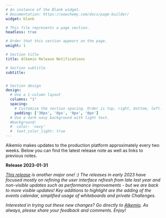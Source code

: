 ```yaml
---
# An instance of the Blank widget.
# Documentation: https://wowchemy.com/docs/page-builder/
widget: blank

# This file represents a page section.
headless: true

# Order that this section appears on the page.
weight: 1

# Section title
title: Alkemio Release Notifications

# Section subtitle
subtitle: 


# Section design
design:
  # Use a 1-column layout
  columns: "1"
  spacing:
    # Customize the section spacing. Order is top, right, bottom, left.
    padding: ['30px', '0px', '0px', '0px']
  # Use a dark navy background with light text.
  #background:
  #  color: 'navy'
  #  text_color_light: true
---
```

Alkemio makes updates to the production platform approximately every two weeks. Below you can find the latest release note as well as links to previous notes.
<p></p>
<b>Release 2023-01-31</b>
<p></p>

<i>[This release]([[https://alkem-25488729.hs-sites-eu1.com/alkemio-release-2023-01-31](https://alkem-25488729.hs-sites-eu1.com/alkemio-release-2023-01-31?ecid=AOKeC1YwirB0x73eVnMjemuArvKmUjrzcY8BWUTtyV3CXxiHPK24St_gR4ND7VAs3n3CIpBmUUZw&utm_campaign=Mailing%20Release%20Notifications&utm_medium=email&_hsmi=68364687&_hsenc=p2ANqtz-8CrmG5_KAUhps_-SGqjGSIymjH9zamopK8TaNol_rAyzR-Gq8wekB3lnrbUbIAINPpMQL50Wk0CUVCqKeLKxlZujQFpQ&utm_content=68364687&utm_source=hs_email)) is another major one! :) The releases in early 2023 have focused mostly on refining the user interface refresh from late last year and non-visible updates such as performance improvements - but we are back to more visible updates! Key additions to highlight are the adding of the events calendar, simplified usage of whiteboards and private Challenges.</i>

<i>Interested in trying out these new changes? Go directly to [Alkemio](https://alkem.io/?utm_source=hs_email&utm_medium=email&utm_content=64703278&_hsenc=p2ANqtz-9Giqo8QcZnf1CWdBLUSBKzmp4iMt-wvwbXM0qYcnNA30kdtBPsKqaaj3shSIvFGGfK-BM2cl2xAbSLj-JRK7VDK9TgcQ). As always, please share your feedback and comments. Enjoy!</i>
<p></p>
